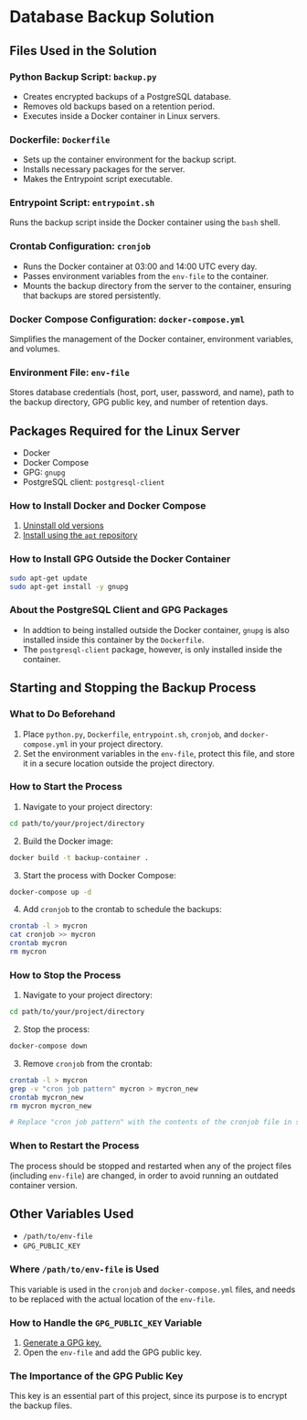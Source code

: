 # Database Backup Solution

## Files Used in the Solution

### Python Backup Script: `backup.py`
- Creates encrypted backups of a PostgreSQL database.
- Removes old backups based on a retention period.
- Executes inside a Docker container in Linux servers.

### Dockerfile: `Dockerfile`
- Sets up the container environment for the backup script.
- Installs necessary packages for the server.
- Makes the Entrypoint script executable.

### Entrypoint Script: `entrypoint.sh`
Runs the backup script inside the Docker container using the `bash` shell.

### Crontab Configuration: `cronjob`
- Runs the Docker container at 03:00 and 14:00 UTC every day.
- Passes environment variables from the `env-file` to the container.
- Mounts the backup directory from the server to the container, ensuring that backups are stored persistently.

### Docker Compose Configuration: `docker-compose.yml`
Simplifies the management of the Docker container, environment variables, and volumes.

### Environment File: `env-file`
Stores database credentials (host, port, user, password, and name), path to the backup directory, GPG public key, and number of retention days.

## Packages Required for the Linux Server

- Docker
- Docker Compose
- GPG: `gnupg`
- PostgreSQL client: `postgresql-client`

### How to Install Docker and Docker Compose
1. [Uninstall old versions](https://docs.docker.com/engine/install/ubuntu/#uninstall-old-versions)
2. [Install using the `apt` repository](https://docs.docker.com/engine/install/ubuntu/#install-using-the-repository)

### How to Install GPG Outside the Docker Container
```bash
sudo apt-get update
sudo apt-get install -y gnupg
```

### About the PostgreSQL Client and GPG Packages
- In addtion to being installed outside the Docker container, `gnupg` is also installed inside this container by the `Dockerfile`.
- The `postgresql-client` package, however, is only installed inside the container.

## Starting and Stopping the Backup Process

### What to Do Beforehand
1. Place `python.py`, `Dockerfile`, `entrypoint.sh`, `cronjob`, and `docker-compose.yml` in your project directory.
2. Set the environment variables in the `env-file`, protect this file, and store it in a secure location outside the project directory.

### How to Start the Process
1. Navigate to your project directory:
```bash
cd path/to/your/project/directory
```
2. Build the Docker image:
```bash
docker build -t backup-container .
```
3. Start the process with Docker Compose:
```bash
docker-compose up -d
```
4. Add `cronjob` to the crontab to schedule the backups:
```bash
crontab -l > mycron
cat cronjob >> mycron
crontab mycron
rm mycron
```

### How to Stop the Process
1. Navigate to your project directory:
```bash
cd path/to/your/project/directory
```
2. Stop the process:
```bash
docker-compose down
```
3. Remove `cronjob` from the crontab:
```bash
crontab -l > mycron
grep -v "cron job pattern" mycron > mycron_new
crontab mycron_new
rm mycron mycron_new

# Replace "cron job pattern" with the contents of the cronjob file in string format
```

### When to Restart the Process
The process should be stopped and restarted when any of the project files (including `env-file`) are changed, in order to avoid running an outdated container version.

## Other Variables Used
- `/path/to/env-file`
- `GPG_PUBLIC_KEY`

### Where `/path/to/env-file` is Used
This variable is used in the `cronjob` and `docker-compose.yml` files, and needs to be replaced with the actual location of the `env-file`.

### How to Handle the `GPG_PUBLIC_KEY` Variable
1. [Generate a GPG key.](https://docs.github.com/en/authentication/managing-commit-signature-verification/generating-a-new-gpg-key?platform=linux#generating-a-gpg-key)
2. Open the `env-file` and add the GPG public key.

### The Importance of the GPG Public Key
This key is an essential part of this project, since its purpose is to encrypt the backup files.